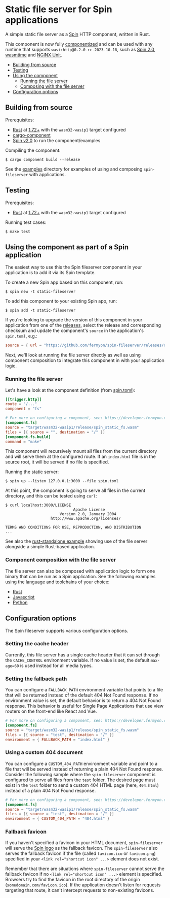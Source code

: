 # Static file server for Spin applications

A simple static file server as a [Spin](https://github.com/fermyon/spin) HTTP
component, written in Rust.

This component is now fully [componentized](https://component-model.bytecodealliance.org/) and
can be used with any runtime that supports `wasi:http@0.2.0-rc-2023-10-18`, such as
[Spin 2.0](https://developer.fermyon.com/spin/install), [wasmtime](https://github.com/bytecodealliance/wasmtime)
and [NGINX Unit](https://unit.nginx.org/).

- [Building from source](#building-from-source)
- [Testing](#testing)
- [Using the component](#using-the-component-as-part-of-a-spin-application)
  - [Running the file server](#running-the-file-server)
  - [Composing with the file server](#component-composition-with-the-file-server)
- [Configuration options](#configuration-options)

## Building from source

Prerequisites:

- [Rust](https://www.rust-lang.org/) at [1.72+](https://www.rust-lang.org/tools/install) with the `wasm32-wasip1` target configured
- [cargo-component](https://github.com/bytecodealliance/cargo-component)
- [Spin v2.0](https://github.com/fermyon/spin) to run the component/examples

Compiling the component:

```shell
$ cargo component build --release
```

See the [examples](./examples) directory for examples of using and composing `spin-fileserver` with applications.

## Testing

Prerequisites:

- [Rust](https://www.rust-lang.org/) at
  [1.72+](https://www.rust-lang.org/tools/install) with the `wasm32-wasip1` target
  configured

Running test cases:

```shell
$ make test
```

## Using the component as part of a Spin application

The easiest way to use this the Spin fileserver component in your application
is to add it via its Spin template.

To create a new Spin app based on this component, run:

```shell
$ spin new -t static-fileserver
```

To add this component to your existing Spin app, run:

```shell
$ spin add -t static-fileserver
```

If you're looking to upgrade the version of this component in your application from one
of the [releases](https://github.com/fermyon/spin-fileserver/releases), select the release
and corresponding checksum and update the component's `source` in the application's `spin.toml`, e.g.:

```toml
source = { url = "https://github.com/fermyon/spin-fileserver/releases/download/v0.1.0/spin_static_fs.wasm", digest = "sha256:96c76d9af86420b39eb6cd7be5550e3cb5d4cc4de572ce0fd1f6a29471536cb4" }
```

Next, we'll look at running the file server directly as well as using component
composition to integrate this component in with your application logic.

### Running the file server

Let's have a look at the component definition (from [spin.toml](./spin.toml)):

```toml
[[trigger.http]]
route = "/..."
component = "fs"

# For more on configuring a component, see: https://developer.fermyon.com/spin/writing-apps
[component.fs]
source = "target/wasm32-wasip1/release/spin_static_fs.wasm"
files = [{ source = "", destination = "/" }]
[component.fs.build]
command = "make"
```

This component will recursively mount all files from the current directory and
will serve them at the configured route. If an `index.html` file is in the source root,
it will be served if no file is specified.

Running the static server:

```shell
$ spin up --listen 127.0.0.1:3000 --file spin.toml
```

At this point, the component is going to serve all files in the current
directory, and this can be tested using `curl`:

```shell
$ curl localhost:3000/LICENSE
                              Apache License
                        Version 2.0, January 2004
                    http://www.apache.org/licenses/

TERMS AND CONDITIONS FOR USE, REPRODUCTION, AND DISTRIBUTION
...
```

See also the [rust-standalone example](./examples/rust-standalone/) showing use of the file server
alongside a simple Rust-based application.

### Component composition with the file server

The file server can also be composed with application logic to form one binary that can be run
as a Spin application. See the following examples using the language and toolchains of your choice:

- [Rust](./examples/rust)
- [Javascript](./examples/javascript)
- [Python](./examples/python)

## Configuration options

The Spin fileserver supports various configuration options.

### Setting the cache header

Currently, this file server has a single cache header that it can set through
the `CACHE_CONTROL` environment variable. If no value is set, the default
`max-age=60` is used instead for all media types.

### Setting the fallback path

You can configure a `FALLBACK_PATH` environment variable that points to a file that
will be returned instead of the default 404 Not Found response. If no environment
value is set, the default behavior is to return a 404 Not Found response. This behavior
is useful for Single Page Applications that use view routers on the front-end like React and Vue.

```toml
# For more on configuring a component, see: https://developer.fermyon.com/spin/writing-apps#adding-environment-variables-to-components
[component.fs]
source = "target/wasm32-wasip1/release/spin_static_fs.wasm"
files = [{ source = "test", destination = "/" }]
environment = { FALLBACK_PATH = "index.html" }
```

### Using a custom 404 document

You can configure a `CUSTOM_404_PATH` environment variable and point to a file that will be served instead of returning a plain 404 Not Found response. Consider the following sample where the `spin-fileserver` component is configured to serve all files from the `test` folder. The desired page must exist in the `test` folder to send a custom 404 HTML page (here, `404.html`) instead of a plain 404 Not Found response.

```toml
# For more on configuring a component, see: https://developer.fermyon.com/spin/writing-apps#adding-environment-variables-to-components
[component.fs]
source = "target/wasm32-wasip1/release/spin_static_fs.wasm"
files = [{ source = "test", destination = "/" }]
environment = { CUSTOM_404_PATH = "404.html" }
```

### Fallback favicon

If you haven't specified a favicon in your HTML document, `spin-fileserver` will serve the [Spin logo](./spin-favicon.png) as the fallback favicon. The `spin-fileserver` also serves the fallback favicon if the file (called `favicon.ico` or `favicon.png`) specified in your `<link rel="shortcut icon" ...>` element does not exist.

Remember that there are situations where `spin-fileserver` cannot serve the fallback favicon if no `<link rel="shortcut icon" ...>` element is specified. Browsers try to find the favicon in the root directory of the origin (`somedomain.com/favicon.ico`). If the application doesn't listen for requests targeting that route, it can't intercept requests to non-existing favicons.
